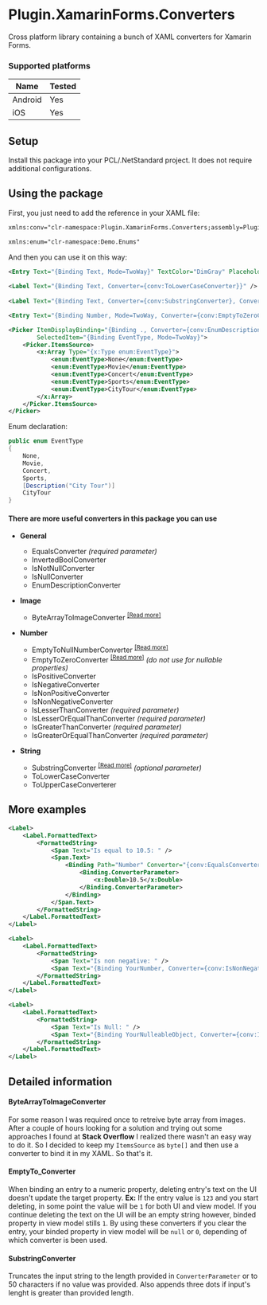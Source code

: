 # Plugin.XamarinForms.Converters

Cross platform library containing a bunch of XAML converters for Xamarin Forms.

### Supported platforms

| Name | Tested |
| - | - |
| Android | Yes |
| iOS | Yes |

## Setup

Install this package into your PCL/.NetStandard project. It does not require additional configurations.

## Using the package

First, you just need to add the reference in your XAML file:

```XML
xmlns:conv="clr-namespace:Plugin.XamarinForms.Converters;assembly=Plugin.XamarinForms.Converters"

xmlns:enum="clr-namespace:Demo.Enums"
```

And then you can use it on this way:

```XML
<Entry Text="{Binding Text, Mode=TwoWay}" TextColor="DimGray" Placeholder="Enter a text" Keyboard="Text" />
            
<Label Text="{Binding Text, Converter={conv:ToLowerCaseConverter}}" />
            
<Label Text="{Binding Text, Converter={conv:SubstringConverter}, ConverterParameter=35}" />

<Entry Text="{Binding Number, Mode=TwoWay, Converter={conv:EmptyToZeroConverter}}" Keyboard="Numeric" />

<Picker ItemDisplayBinding="{Binding ., Converter={conv:EnumDescriptionConverter}}"
        SelectedItem="{Binding EventType, Mode=TwoWay}">
    <Picker.ItemsSource>
        <x:Array Type="{x:Type enum:EventType}">
            <enum:EventType>None</enum:EventType>
            <enum:EventType>Movie</enum:EventType>
            <enum:EventType>Concert</enum:EventType>
            <enum:EventType>Sports</enum:EventType>
            <enum:EventType>CityTour</enum:EventType>
        </x:Array>
    </Picker.ItemsSource>
</Picker>
```
Enum declaration:

```C#
public enum EventType
{
    None,
    Movie,
    Concert,
    Sports,
    [Description("City Tour")]
    CityTour
}
```

#### There are more useful converters in this package you can use

* __General__
  * EqualsConverter _(required parameter)_
  * InvertedBoolConverter
  * IsNotNullConverter
  * IsNullConverter
  * EnumDescriptionConverter

* __Image__
  * ByteArrayToImageConverter <sup>[[Read more]](#bytearraytoimageconverter)</sup>
  
* __Number__
  * EmptyToNullNumberConverter <sup>[[Read more]](#emptyto_converter)</sup>
  * EmptyToZeroConverter <sup>[[Read more]](#emptyto_converter)</sup> _(do not use for nullable properties)_
  * IsPositiveConverter
  * IsNegativeConverter
  * IsNonPositiveConverter
  * IsNonNegativeConverter
  * IsLesserThanConverter _(required parameter)_
  * IsLesserOrEqualThanConverter _(required parameter)_
  * IsGreaterThanConverter _(required parameter)_
  * IsGreaterOrEqualThanConverter _(required parameter)_  
* __String__
  * SubstringConverter <sup>[[Read more]](#substringconverter)</sup> _(optional parameter)_
  * ToLowerCaseConverter
  * ToUpperCaseConverterer

## More examples

```XML
<Label>
    <Label.FormattedText>
        <FormattedString>
            <Span Text="Is equal to 10.5: " />
            <Span.Text>
                <Binding Path="Number" Converter="{conv:EqualsConverter}"> 
                    <Binding.ConverterParameter>
                        <x:Double>10.5</x:Double>
                    </Binding.ConverterParameter>
                </Binding>
            </Span.Text>
        </FormattedString>
    </Label.FormattedText>
</Label>

<Label>
    <Label.FormattedText>
        <FormattedString>
            <Span Text="Is non negative: " />
            <Span Text="{Binding YourNumber, Converter={conv:IsNonNegativeConverter}}" />
        </FormattedString>
    </Label.FormattedText>
</Label>

<Label>
    <Label.FormattedText>
        <FormattedString>
            <Span Text="Is Null: " />
            <Span Text="{Binding YourNulleableObject, Converter={conv:IsNullConverter}}" />
        </FormattedString>
    </Label.FormattedText>
</Label>
```

## Detailed information

#### ByteArrayToImageConverter
For some reason I was required once to retreive byte array from images. After a couple of hours looking for a solution and trying out some approaches I found at __Stack Overflow__ I realized there wasn't an easy way to do it. So I decided to keep my `ItemsSource` as `byte[]` and then use a converter to bind it in my XAML. So that's it.

#### EmptyTo_Converter

When binding an entry to a numeric property, deleting entry's text on the UI doesn't update the target property.
__Ex:__ If the entry value is `123` and you start deleting, in some point the value will be `1` for both UI and view model. If you continue deleting the text on the UI will be an empty string however, binded property in view model stills `1`. By using these converters if you clear the entry, your binded property in view model will be `null` or `0`, depending of which converter is been used.

#### SubstringConverter

Truncates the input string to the length provided in `ConverterParameter` or to 50 characters if no value was provided. Also appends three dots if input's lenght is greater than provided length.


